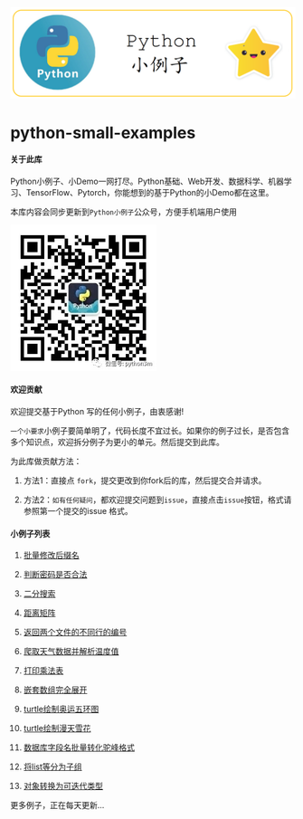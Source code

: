 ![](./img/logo-python-small-examples.png)



# python-small-examples

#### 关于此库

Python小例子、小Demo一网打尽。Python基础、Web开发、数据科学、机器学习、TensorFlow、Pytorch，你能想到的基于Python的小Demo都在这里。

本库内容会同步更新到`Python小例子`公众号，方便手机端用户使用

<img src="./img/python小例子公众号二维码.jpg" style="zoom:Infinity%; width:258px" />

#### 欢迎贡献

欢迎提交基于Python 写的任何小例子，由衷感谢!

`一个小要求`小例子要简单明了，代码长度不宜过长。如果你的例子过长，是否包含多个知识点，欢迎拆分例子为更小的单元。然后提交到此库。

为此库做贡献方法：

1. 方法1：直接点 `fork`，提交更改到你fork后的库，然后提交合并请求。

2. 方法2：`如有任何疑问`，都欢迎提交问题到`issue`，直接点击`issue`按钮，格式请参照第一个提交的issue 格式。

   

#### 小例子列表

1. [批量修改后缀名](./批量修改后缀名.md)
2. [判断密码是否合法](判断密码是否合法.md)
3. [二分搜索](二分搜索.md)
4. [距离矩阵](距离矩阵.md)
5. [返回两个文件的不同行的编号](返回两个文件的不同行的编号.md)
6. [爬取天气数据并解析温度值](爬取天气数据并解析温度值.md)
7. [打印乘法表](打印乘法表.md)
8. [嵌套数组完全展开](嵌套数组完全展开.md)
9. [turtle绘制奥运五环图](turtle绘制奥运五环图.md)
10. [turtle绘制漫天雪花](turtle绘制漫天雪花.md)
11. [数据库字段名批量转化驼峰格式](数据库字段名批量转化驼峰格式.md)
12. [将list等分为子组](./src/divide_list.py)

13. [对象转换为可迭代类型](./src/cast_iterable.py)



更多例子，正在每天更新...

















